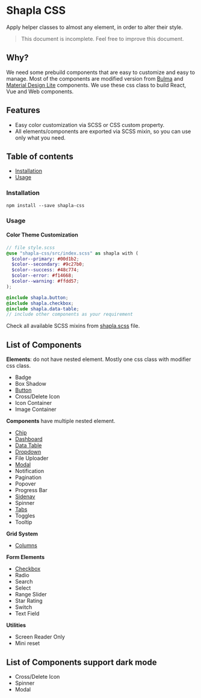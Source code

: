 # Shapla CSS

Apply helper classes to almost any element, in order to alter their style.

> This document is incomplete. Feel free to improve this document.

## Why?
We need some prebuild components that are easy to customize and easy to manage.
Most of the components are modified version from [Bulma](https://bulma.io) and [Material Design Lite](https://getmdl.io) 
components. We use these css class to build React, Vue and Web components.

## Features

* Easy color customization via SCSS or CSS custom property.
* All elements/components are exported via SCSS mixin, so you can use only what you need.

## Table of contents

- [Installation](#installation)
- [Usage](#usage)

### Installation

```
npm install --save shapla-css
```

### Usage

#### Color Theme Customization
```scss
// file style.scss
@use "shapla-css/src/index.scss" as shapla with (
  $color--primary: #00d1b2;
  $color--secondary: #9c27b0;
  $color--success: #48c774;
  $color--error: #f14668;
  $color--warning: #ffdd57;
);

@include shapla.button;
@include shapla.checkbox;
@include shapla.data-table;
// include other components as your requirement 
```

Check all available SCSS mixins from [shapla.scss](/src/shapla.scss) file.

## List of Components

**Elements**: do not have nested element. Mostly one css class with modifier css class.
* Badge
* Box Shadow
* [Button](/src/elements/button/README.md)
* Cross/Delete Icon
* Icon Container
* Image Container

**Components** have multiple nested element.
* [Chip](/src/components/chip/README.md)
* [Dashboard](/src/components/dashboard/README.md)
* [Data Table](/src/components/data-table/README.md)
* [Dropdown](/src/components/dropdown/README.md)
* File Uploader
* [Modal](/src/components/modal/README.md)
* Notification
* Pagination
* Popover
* Progress Bar
* [Sidenav](/src/components/sidenav/README.md)
* Spinner
* [Tabs](/src/components/tabs/README.md)
* Toggles
* Tooltip

**Grid System**
* [Columns](/src/layout/grid/README.md)

**Form Elements**
* [Checkbox](/src/form/checkbox/README.md)
* Radio
* Search
* Select
* Range Slider
* Star Rating
* Switch
* Text Field

**Utilities**
* Screen Reader Only
* Mini reset

## List of Components support dark mode

* Cross/Delete Icon
* Spinner
* Modal